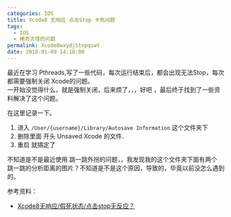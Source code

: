 ```yaml
---
categories: IOS
title: Xcode8 无响应 点击Stop 卡死问题
tags:
  - IOS
  - 稀奇古怪的问题
permalink: Xcode8wxydjStopqswt
date: 2018-01-09 14:18:00
---
```


最近在学习 Pthreads,写了一些代码，每次运行结束后，都会出现无法Stop，每次都需要强制关闭 Xcode的问题。    
一开始没觉得什么，就是强制关闭，后来烦了，，，好吧 ，最后终于找到了一些资料解决了这个问题。

在这里记录一下。

<!--more-->

1. 进入 `/User/{username}/Library/Autosave Information` 这个文件夹下
2. 删除里面 开头 Unsaved Xcode 的文件.
3. 重启 就搞定了

不知道是不是最近使用 跳一跳外拐的问题，，我发现我的这个文件夹下面有两个 跳一跳的分析距离的图片？不知道是不是这个原因，导致的，毕竟以前没怎么遇到的。


参考资料：

* [Xcode8无响应/假死状态/点击stop无反应？](http://blog.csdn.net/NB_Token/article/details/52884323)
